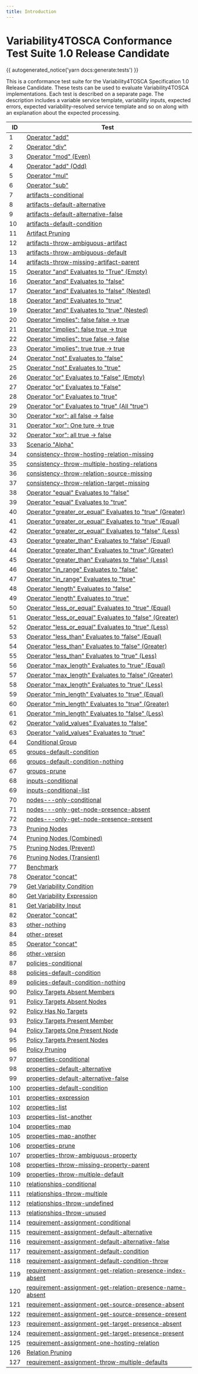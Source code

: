 ```yaml
---
title: Introduction
---
```


# Variability4TOSCA Conformance Test Suite 1.0 Release Candidate

{{ autogenerated_notice('yarn docs:generate:tests') }}

This is a conformance test suite for the Variability4TOSCA Specification 1.0 Release Candidate.
These tests can be used to evaluate Variability4TOSCA implementations.
Each test is described on a separate page.
The description includes a variable service template, variability inputs,
expected errors, expected variability-resolved service template and so on along with an explanation about the expected
processing.

| ID | Test |
| --- | --- |
| 1 | [Operator "add"](./test-arithmetic-operators-add.md) |
| 2 | [Operator "div"](./test-arithmetic-operators-div.md) |
| 3 | [Operator "mod" (Even)](./test-arithmetic-operators-mod-even.md) |
| 4 | [Operator "add" (Odd)](./test-arithmetic-operators-mod-odd.md) |
| 5 | [Operator "mul"](./test-arithmetic-operators-mul.md) |
| 6 | [Operator "sub"](./test-arithmetic-operators-sub.md) |
| 7 | [artifacts-conditional](./test-artifacts-conditional.md) |
| 8 | [artifacts-default-alternative](./test-artifacts-default-alternative.md) |
| 9 | [artifacts-default-alternative-false](./test-artifacts-default-alternative-false.md) |
| 10 | [artifacts-default-condition](./test-artifacts-default-condition.md) |
| 11 | [Artifact Pruning](./test-artifacts-prune.md) |
| 12 | [artifacts-throw-ambiguous-artifact](./test-artifacts-throw-ambiguous-artifact.md) |
| 13 | [artifacts-throw-ambiguous-default](./test-artifacts-throw-ambiguous-default.md) |
| 14 | [artifacts-throw-missing-artifact-parent](./test-artifacts-throw-missing-artifact-parent.md) |
| 15 | [Operator "and" Evaluates to "True" (Empty)](./test-boolean-operators-and-empty.md) |
| 16 | [Operator "and" Evaluates to "false"](./test-boolean-operators-and-false.md) |
| 17 | [Operator "and" Evaluates to "false" (Nested)](./test-boolean-operators-and-nested-false.md) |
| 18 | [Operator "and" Evaluates to "true"](./test-boolean-operators-and-nested-true.md) |
| 19 | [Operator "and"  Evaluates to "true" (Nested)](./test-boolean-operators-and-true.md) |
| 20 | [Operator "implies": false false -> true](./test-boolean-operators-implies-false-false-true.md) |
| 21 | [Operator "implies": false true -> true](./test-boolean-operators-implies-false-true-true.md) |
| 22 | [Operator "implies": true false -> false](./test-boolean-operators-implies-true-false-false.md) |
| 23 | [Operator "implies": true true -> true](./test-boolean-operators-implies-true-true-true.md) |
| 24 | [Operator "not" Evaluates to "false"](./test-boolean-operators-not-false.md) |
| 25 | [Operator "not" Evaluates to "true"](./test-boolean-operators-not-true.md) |
| 26 | [Operator "or" Evaluates to "False" (Empty)](./test-boolean-operators-or-empty.md) |
| 27 | [Operator "or" Evaluates to "False"](./test-boolean-operators-or-false.md) |
| 28 | [Operator "or" Evaluates to "true"](./test-boolean-operators-or-true.md) |
| 29 | [Operator "or" Evaluates to "true" (All "true")](./test-boolean-operators-or-true-all.md) |
| 30 | [Operator "xor": all false -> false](./test-boolean-operators-xor-false-all.md) |
| 31 | [Operator "xor": One ture -> true](./test-boolean-operators-xor-true.md) |
| 32 | [Operator "xor": all true -> false](./test-boolean-operators-xor-true-all.md) |
| 33 | [Scenario "Alpha"](./test-complex-scenario-alpha.md) |
| 34 | [consistency-throw-hosting-relation-missing](./test-consistency-throw-hosting-relation-missing.md) |
| 35 | [consistency-throw-multiple-hosting-relations](./test-consistency-throw-multiple-hosting-relations.md) |
| 36 | [consistency-throw-relation-source-missing](./test-consistency-throw-relation-source-missing.md) |
| 37 | [consistency-throw-relation-target-missing](./test-consistency-throw-relation-target-missing.md) |
| 38 | [Operator "equal" Evaluates to "false"](./test-constraint-operators-equal-false.md) |
| 39 | [Operator "equal" Evaluates to "true"](./test-constraint-operators-equal-true.md) |
| 40 | [Operator "greater_or_equal" Evaluates to "true" (Greater)](./test-constraint-operators-greater-or-equal-equal.md) |
| 41 | [Operator "greater_or_equal" Evaluates to "true" (Equal)](./test-constraint-operators-greater-or-equal-greater.md) |
| 42 | [Operator "greater_or_equal" Evaluates to "false" (Less)](./test-constraint-operators-greater-or-equal-less.md) |
| 43 | [Operator "greater_than" Evaluates to "false" (Equal)](./test-constraint-operators-greater-than-equal.md) |
| 44 | [Operator "greater_than" Evaluates to "true" (Greater)](./test-constraint-operators-greater-than-greater.md) |
| 45 | [Operator "greater_than" Evaluates to "false" (Less)](./test-constraint-operators-greater-than-less.md) |
| 46 | [Operator "in_range" Evaluates to "false"](./test-constraint-operators-in_range_false.md) |
| 47 | [Operator "in_range" Evaluates to "true"](./test-constraint-operators-in_range_true.md) |
| 48 | [Operator "length" Evaluates to "false"](./test-constraint-operators-length_false.md) |
| 49 | [Operator "length" Evaluates to "true"](./test-constraint-operators-length_true.md) |
| 50 | [Operator "less_or_equal" Evaluates to "true" (Equal)](./test-constraint-operators-less_or_equal_equal.md) |
| 51 | [Operator "less_or_equal" Evaluates to "false" (Greater)](./test-constraint-operators-less_or_equal_greater.md) |
| 52 | [Operator "less_or_equal" Evaluates to "true" (Less)](./test-constraint-operators-less_or_equal_less.md) |
| 53 | [Operator "less_than" Evaluates to "false" (Equal)](./test-constraint-operators-less_than_equal.md) |
| 54 | [Operator "less_than" Evaluates to "false" (Greater)](./test-constraint-operators-less_than_greater.md) |
| 55 | [Operator "less_than" Evaluates to "true" (Less)](./test-constraint-operators-less_than_less.md) |
| 56 | [Operator "max_length" Evaluates to "true" (Equal)](./test-constraint-operators-max_length_equal.md) |
| 57 | [Operator "max_length" Evaluates to "false" (Greater)](./test-constraint-operators-max_length_greater.md) |
| 58 | [Operator "max_length" Evaluates to "true" (Less)](./test-constraint-operators-max_length_less.md) |
| 59 | [Operator "min_length" Evaluates to "true" (Equal)](./test-constraint-operators-min_length_equal.md) |
| 60 | [Operator "min_length" Evaluates to "true" (Greater)](./test-constraint-operators-min_length_greater.md) |
| 61 | [Operator "min_length" Evaluates to "false" (Less)](./test-constraint-operators-min_length_less.md) |
| 62 | [Operator "valid_values" Evaluates to "false"](./test-constraint-operators-valid_values_false.md) |
| 63 | [Operator "valid_values" Evaluates to "true"](./test-constraint-operators-valid_values_true.md) |
| 64 | [Conditional Group](./test-groups-conditional.md) |
| 65 | [groups-default-condition](./test-groups-default-condition.md) |
| 66 | [groups-default-condition-nothing](./test-groups-default-condition-nothing.md) |
| 67 | [groups-prune](./test-groups-prune.md) |
| 68 | [inputs-conditional](./test-inputs-conditional.md) |
| 69 | [inputs-conditional-list](./test-inputs-conditional-list.md) |
| 70 | [nodes---only-conditional](./test-nodes---only-conditional.md) |
| 71 | [nodes---only-get-node-presence-absent](./test-nodes---only-get-node-presence-absent.md) |
| 72 | [nodes---only-get-node-presence-present](./test-nodes---only-get-node-presence-present.md) |
| 73 | [Pruning Nodes](./test-nodes---only-pruning.md) |
| 74 | [Pruning Nodes (Combined)](./test-nodes---only-pruning-combined.md) |
| 75 | [Pruning Nodes (Prevent)](./test-nodes---only-pruning-prevent.md) |
| 76 | [Pruning Nodes (Transient)](./test-nodes---only-pruning-transient.md) |
| 77 | [Benchmark](./test-other-benchmark.md) |
| 78 | [Operator "concat"](./test-other-concat.md) |
| 79 | [Get Variability Condition](./test-other-get-variability-condition.md) |
| 80 | [Get Variability Expression](./test-other-get-variability-expression.md) |
| 81 | [Get Variability Input](./test-other-get-variability-input.md) |
| 82 | [Operator "concat"](./test-other-join.md) |
| 83 | [other-nothing](./test-other-nothing.md) |
| 84 | [other-preset](./test-other-preset.md) |
| 85 | [Operator "concat"](./test-other-token.md) |
| 86 | [other-version](./test-other-version.md) |
| 87 | [policies-conditional](./test-policies-conditional.md) |
| 88 | [policies-default-condition](./test-policies-default-condition.md) |
| 89 | [policies-default-condition-nothing](./test-policies-default-condition-nothing.md) |
| 90 | [Policy Targets Absent Members](./test-policies-has-present-targets-absent-members.md) |
| 91 | [Policy Targets Absent Nodes](./test-policies-has-present-targets-absent-nodes.md) |
| 92 | [Policy Has No Targets](./test-policies-has-present-targets-no-targets.md) |
| 93 | [Policy Targets Present Member](./test-policies-has-present-targets-present-member.md) |
| 94 | [Policy Targets One Present Node](./test-policies-has-present-targets-present-node.md) |
| 95 | [Policy Targets Present Nodes](./test-policies-has-present-targets-present-nodes.md) |
| 96 | [Policy Pruning](./test-policies-prune.md) |
| 97 | [properties-conditional](./test-properties-conditional.md) |
| 98 | [properties-default-alternative](./test-properties-default-alternative.md) |
| 99 | [properties-default-alternative-false](./test-properties-default-alternative-false.md) |
| 100 | [properties-default-condition](./test-properties-default-condition.md) |
| 101 | [properties-expression](./test-properties-expression.md) |
| 102 | [properties-list](./test-properties-list.md) |
| 103 | [properties-list-another](./test-properties-list-another.md) |
| 104 | [properties-map](./test-properties-map.md) |
| 105 | [properties-map-another](./test-properties-map-another.md) |
| 106 | [properties-prune](./test-properties-prune.md) |
| 107 | [properties-throw-ambiguous-property](./test-properties-throw-ambiguous-property.md) |
| 108 | [properties-throw-missing-property-parent](./test-properties-throw-missing-property-parent.md) |
| 109 | [properties-throw-multiple-default](./test-properties-throw-multiple-default.md) |
| 110 | [relationships-conditional](./test-relationships-conditional.md) |
| 111 | [relationships-throw-multiple](./test-relationships-throw-multiple.md) |
| 112 | [relationships-throw-undefined](./test-relationships-throw-undefined.md) |
| 113 | [relationships-throw-unused](./test-relationships-throw-unused.md) |
| 114 | [requirement-assignment-conditional](./test-requirement-assignment-conditional.md) |
| 115 | [requirement-assignment-default-alternative](./test-requirement-assignment-default-alternative.md) |
| 116 | [requirement-assignment-default-alternative-false](./test-requirement-assignment-default-alternative-false.md) |
| 117 | [requirement-assignment-default-condition](./test-requirement-assignment-default-condition.md) |
| 118 | [requirement-assignment-default-condition-throw](./test-requirement-assignment-default-condition-throw.md) |
| 119 | [requirement-assignment-get-relation-presence-index-absent](./test-requirement-assignment-get-relation-presence-index-absent.md) |
| 120 | [requirement-assignment-get-relation-presence-name-absent](./test-requirement-assignment-get-relation-presence-name-absent.md) |
| 121 | [requirement-assignment-get-source-presence-absent](./test-requirement-assignment-get-source-presence-absent.md) |
| 122 | [requirement-assignment-get-source-presence-present](./test-requirement-assignment-get-source-presence-present.md) |
| 123 | [requirement-assignment-get-target-presence-absent](./test-requirement-assignment-get-target-presence-absent.md) |
| 124 | [requirement-assignment-get-target-presence-present](./test-requirement-assignment-get-target-presence-present.md) |
| 125 | [requirement-assignment-one-hosting-relation](./test-requirement-assignment-one-hosting-relation.md) |
| 126 | [Relation Pruning](./test-requirement-assignment-prune.md) |
| 127 | [requirement-assignment-throw-multiple-defaults](./test-requirement-assignment-throw-multiple-defaults.md) |


